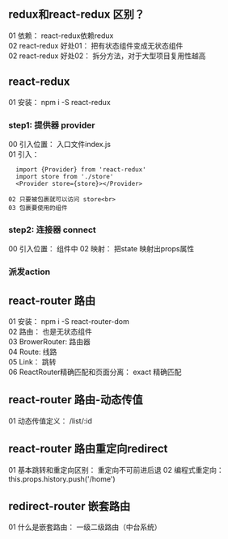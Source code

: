 ## redux和react-redux 区别？
01 依赖： react-redux依赖redux <br>
02 react-redux 好处01： 把有状态组件变成无状态组件<br>
02 react-redux 好处02： 拆分方法，对于大型项目复用性越高

## react-redux
01 安装： npm i -S react-redux<br>

  ### step1: 提供器 provider 
  00 引入位置： 入口文件index.js<br>
  01 引入： <br>
  ````
    import {Provider} from 'react-redux'
    import store from './store'
    <Provider store={store}></Provider>

  ````
    02 只要被包裹就可以访问 store<br>
    03 包裹要使用的组件

  ### step2: 连接器 connect
  00 引入位置： 组件中
  02 映射： 把state 映射出props属性

  ### 派发action




  ## react-router 路由
  01 安装： npm i -S react-router-dom <br>
  02 路由： 也是无状态组件<br>
  03 BrowerRouter: 路由器<br>
  04 Route: 线路<br>
  05 Link： 跳转<br>
  06 ReactRouter精确匹配和页面分离： exact 精确匹配 <br>

  ## react-router 路由-动态传值
  01 动态传值定义： /list/:id

  ## react-router 路由重定向redirect
  01 基本跳转和重定向区别： 重定向不可前进后退
  02 编程式重定向： this.props.history.push('/home')

  ## redirect-router 嵌套路由
  01 什么是嵌套路由： 一级二级路由（中台系统）
  
